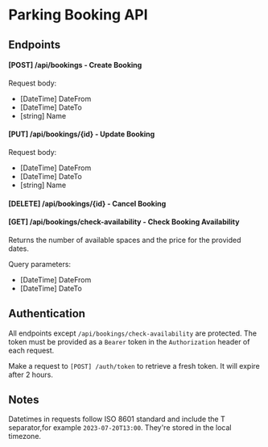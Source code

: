 # Parking Booking API

## Endpoints

#### [POST] /api/bookings - Create Booking

Request body:
- [DateTime] DateFrom 
- [DateTime] DateTo
- [string] Name


#### [PUT] /api/bookings/{id} - Update Booking

Request body:
- [DateTime] DateFrom 
- [DateTime] DateTo
- [string] Name

#### [DELETE] /api/bookings/{id} - Cancel Booking

#### [GET] /api/bookings/check-availability - Check Booking Availability

Returns the number of available spaces and the price for the provided dates.

Query parameters:
- [DateTime] DateFrom 
- [DateTime] DateTo

## Authentication

All endpoints except `/api/bookings/check-availability` are protected. The token must be provided as a `Bearer` token in the `Authorization` header of each request.

Make a request to `[POST] /auth/token` to retrieve a fresh token. It will expire after 2 hours.

## Notes

Datetimes in requests follow ISO 8601 standard and include the T separator,for example `2023-07-20T13:00`. They're stored in the local timezone.